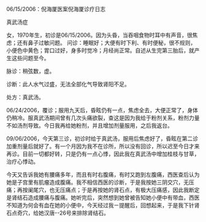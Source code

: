 06/15/2006：倪海厦医案倪海厦诊疗日志 

真武汤症 

女，1970年生，初诊是06/15/2006。因为头昏，当吞咽食物时耳中有声音，很焦虑；还有鼻子过敏问题。 
问诊：睡眠好；大便有时下利、有时便秘，很不规则，小便色中黄色；胃口过好，身多时觉冷；月经尚正常。自述从生完第三胎后，就产生这些问题至今。 

脉诊：稍弦数，虚。 

诊断：此人水气过盛，无法全部化气导致肾阳不足。 

处方：真武汤。 

06/24/2006，覆诊；服用九天后，昏眩仍有一点，焦虑全去，大便正常了，身体仍稍冷。服真武汤期间曾有几次头痛欲裂，查这是因为我给于粉剂关系，粉剂力量不如汤剂导致。今日我再给她粉剂，并且增加剂量服用，之后我返台。 

09/06/2006，今天第三诊，初诊时给于真武汤，服用后焦虑好了，昏眩在第二诊加重剂量后就好了。有一个月因为我不在诊所，所以没有回诊，所以迟至今日才来再诊。目前一切都好转，只是仍有一点心悸，因此我在真武汤中增加桂枝与甘草，治疗心悸动。 

今天又告诉我她有腰痛多年，而且有时右腹痛，有时又跑到左腹痛，西医查后认为她是子宫里有肌瘤造成腹痛。我不相信西医的诊断，于是我按她三阴交穴，无压痛；再按阑尾穴，也无压痛点；于是再按她的肾石点，有极大压痛感，因此我断定是肾结石造成腰痛与腹痛。她听完后，突然想到她曾被告知她小便中有带血，西医不知道为何会有血在她的小便中，今天经过我ㄧ提醒后，回想起来，于是我下针肾石点奇穴，给她汉唐--26号来排除肾结石。